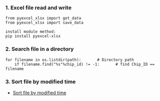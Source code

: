 ### 1. Excel file read and write
```
from pyexcel_xlsx import get_data
from pyexcel_xlsx import save_data

install module method:
pip install pyexcel-xlsx
```
### 2. Search file in a directory
```
for filename in os.listdir(path):		# Directory path
    if filename.find("%s"%chip_id) != -1:    	# find Chip_ID == filename
```
### 3. Sort file by modified time
  - [Sort file by modified time](https://blog.csdn.net/qq_18525247/article/details/79820246)
